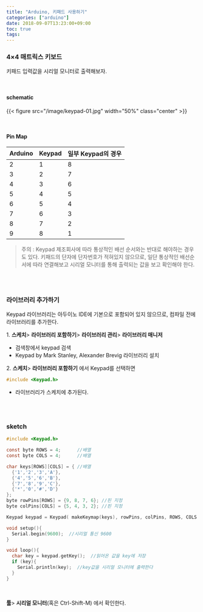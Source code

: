 ```yaml
---
title: "Arduino, 키패드 사용하기"
categories: ["arduino"]
date: 2018-09-07T13:23:00+09:00
toc: true
tags:
---
```

### 4×4 매트릭스 키보드
키패드 입력값을 시리얼 모니터로 출력해보자.

<br>

#### schematic
{{< figure src="/image/keypad-01.jpg" width="50%" class="center" >}}

<br>

#### Pin Map
| Arduino | Keypad | 일부 Keypad의 경우 |
| ------- | ------ | ------- |
| 2       | 1      | 8       |
| 3       | 2      | 7       |
| 4       | 3      | 6       |
| 5       | 4      | 5       |
| 6       | 5      | 4       |
| 7       | 6      | 3       |
| 8       | 7      | 2       |
| 9       | 8      | 1       |


> 주의 : Keypad 제조회사에 따라 통상적인 배선 순서와는 반대로 해야하는 경우도 있다. 키패드의 단자에 단자번호가 적혀있지 않으므로, 일단 통상적인 배선순서에 따라 연결해보고 시리얼 모니터를 통해 출력되는 값을 보고 확인해야 한다.

<br>

<br>


### 라이브러리 추가하기
Keypad 라이브러리는 아두이노 IDE에 기본으로 포함되어 있지 않으므로, 컴파일 전에 라이브러리를 추가한다.

1\. **스케치**\> **라이브러리 포함하기**\> **라이브러리 관리**\> **라이브러리 매니저**
*   검색창에서 keypad 검색
*   Keypad by Mark Stanley, Alexander Brevig 라이브러리 설치

2\. **스케치**\> **라이브러리 포함하기** 에서 Keypad를 선택하면
```C
#include <Keypad.h>
```
*   라이브러리가 스케치에 추가된다.

<br>

<br>

### sketch
```C
#include <Keypad.h>

const byte ROWS = 4;      //배열
const byte COLS = 4;      //배열

char keys[ROWS][COLS] = { //배열
  {'1','2','3','A'},
  {'4','5','6','B'},
  {'7','8','9','C'},
  {'*','0','#','D'}
};
byte rowPins[ROWS] = {9, 8, 7, 6}; //핀 지정
byte colPins[COLS] = {5, 4, 3, 2}; //핀 지정

Keypad keypad = Keypad( makeKeymap(keys), rowPins, colPins, ROWS, COLS );

void setup(){
  Serial.begin(9600);  //시리얼 통신 9600
}

void loop(){
  char key = keypad.getKey();  //읽어온 값을 key에 저장
  if (key){
    Serial.println(key);  //key값을 시리얼 모니터에 출력한다
  }
}
```

<br>

**툴**\> **시리얼 모니터**(혹은 Ctrl-Shift-M) 에서 확인한다.

